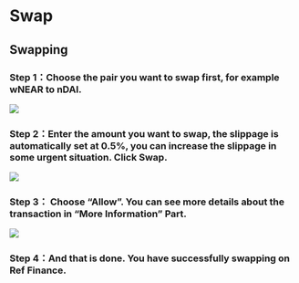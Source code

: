 # Swap

## Swapping <a id="e9f3"></a>

### Step 1：Choose the pair you want to swap first, for example wNEAR to nDAI.

![](https://miro.medium.com/max/1400/0*ZsIUvfF7oRp7Cn_Q.jpg)

### Step 2：Enter the amount you want to swap, the slippage is automatically set at 0.5%, you can increase the slippage in some urgent situation. Click Swap.

![](https://miro.medium.com/max/1400/0*PYpiywEzQUBpGN6P.jpg)

### Step 3： Choose “Allow”. You can see more details about the transaction in “More Information” Part.

![](https://miro.medium.com/max/1400/0*-wqSJGvkR5jzyqjV.jpg)

### Step 4：And that is done. You have successfully swapping on Ref Finance.

